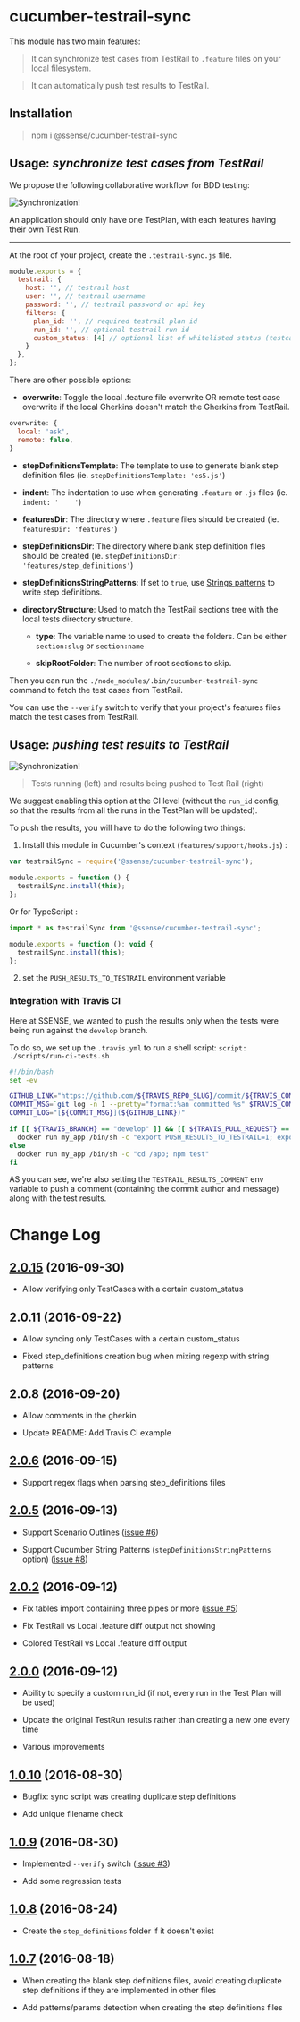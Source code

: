 # cucumber-testrail-sync

This module has two main features:

> It can synchronize test cases from TestRail to `.feature` files on your local filesystem.

> It can automatically push test results to TestRail.

## Installation

> npm i @ssense/cucumber-testrail-sync

## Usage: *synchronize test cases from TestRail*

We propose the following collaborative workflow for BDD testing:

![Synchronization!](https://github.com/Groupe-Atallah/node-cucumber-testrail-sync/raw/master/images/sync-flow.png)

An application should only have one TestPlan, with each features having their own Test Run.

------------

At the root of your project, create the `.testrail-sync.js` file.

```js
module.exports = {
  testrail: {
    host: '', // testrail host
    user: '', // testrail username
    password: '', // testrail password or api key
    filters: {
      plan_id: '', // required testrail plan id
      run_id: '', // optional testrail run id
      custom_status: [4] // optional list of whitelisted status (testcases that don't have 1 of thoses statuses won't be synced)
    }
  },
};
```

There are other possible options:

  * __overwrite__: Toggle the local .feature file overwrite OR remote test case overwrite if the local Gherkins doesn't match the Gherkins from TestRail.

  ```js
  overwrite: {
    local: 'ask',
    remote: false,
  }
  ```

  * __stepDefinitionsTemplate__:  The template to use to generate blank step definition files (ie. `stepDefinitionsTemplate: 'es5.js'`)

  * __indent__: The indentation to use when generating `.feature` or `.js` files (ie. `indent: '    '`)

  * __featuresDir__: The directory where `.feature` files should be created (ie. `featuresDir: 'features'`)

  * __stepDefinitionsDir__: The directory where blank step definition files should be created  (ie. `stepDefinitionsDir: 'features/step_definitions'`)

  * __stepDefinitionsStringPatterns__: If set to `true`, use [Strings patterns](https://github.com/cucumber/cucumber-js/blob/master/docs/support_files/string_patterns.md) to write step definitions.

  * __directoryStructure__: Used to match the TestRail sections tree with the local tests directory structure.

    * __type__: The variable name to used to create the folders. Can be either `section:slug` or `section:name`

    * __skipRootFolder__: The number of root sections to skip.

Then you can run the `./node_modules/.bin/cucumber-testrail-sync` command to fetch the test cases from TestRail.

You can use the `--verify` switch to verify that your project's features files match the test cases from TestRail.

## Usage: *pushing test results to TestRail*

![Synchronization!](https://github.com/Groupe-Atallah/node-cucumber-testrail-sync/raw/master/images/push-results.jpg)

> Tests running (left) and results being pushed to Test Rail (right)

We suggest enabling this option at the CI level (without the `run_id` config, so that the results from all the runs in the TestPlan will be updated).

To push the results, you will have to do the following two things:

1. Install this module in Cucumber's context (`features/support/hooks.js`) :

```js
var testrailSync = require('@ssense/cucumber-testrail-sync');

module.exports = function () {
  testrailSync.install(this);
};
```

Or for TypeScript :

```js
import * as testrailSync from '@ssense/cucumber-testrail-sync';

module.exports = function (): void {
  testrailSync.install(this);
};
```

2. set the `PUSH_RESULTS_TO_TESTRAIL` environment variable

### Integration with Travis CI

Here at SSENSE, we wanted to push the results only when the tests were being run against the `develop` branch.

To do so, we set up the `.travis.yml` to run a shell script: `script: ./scripts/run-ci-tests.sh`

```bash
#!/bin/bash
set -ev

GITHUB_LINK="https://github.com/${TRAVIS_REPO_SLUG}/commit/${TRAVIS_COMMIT}"
COMMIT_MSG=`git log -n 1 --pretty="format:%an committed %s" $TRAVIS_COMMIT`
COMMIT_LOG="[${COMMIT_MSG}](${GITHUB_LINK})"

if [[ ${TRAVIS_BRANCH} == "develop" ]] && [[ ${TRAVIS_PULL_REQUEST} == "false" ]]; then
  docker run my_app /bin/sh -c "export PUSH_RESULTS_TO_TESTRAIL=1; export TESTRAIL_RESULTS_COMMENT=\"$COMMIT_LOG\"; cd /app; npm test"
else
  docker run my_app /bin/sh -c "cd /app; npm test"
fi
```

AS you can see, we're also setting the `TESTRAIL_RESULTS_COMMENT` env variable to push a comment (containing the commit author and message) along with the test results.

# Change Log

## [2.0.15](https://github.com/Groupe-Atallah/node-cucumber-testrail-sync/tree/v2.0.15) (2016-09-30)

- Allow verifying only TestCases with a certain custom_status

## 2.0.11 (2016-09-22)

- Allow syncing only TestCases with a certain custom_status

- Fixed step_definitions creation bug when mixing regexp with string patterns

## 2.0.8 (2016-09-20)

- Allow comments in the gherkin

- Update README: Add Travis CI example

## [2.0.6](https://github.com/Groupe-Atallah/node-cucumber-testrail-sync/tree/v2.0.6) (2016-09-15)

- Support regex flags when parsing step_definitions files

## [2.0.5](https://github.com/Groupe-Atallah/node-cucumber-testrail-sync/tree/v2.0.5) (2016-09-13)

- Support Scenario Outlines ([issue #6](https://github.com/Groupe-Atallah/node-cucumber-testrail-sync/issues/6))

- Support Cucumber String Patterns (`stepDefinitionsStringPatterns` option) ([issue #8](https://github.com/Groupe-Atallah/node-cucumber-testrail-sync/issues/8))

## [2.0.2](https://github.com/Groupe-Atallah/node-cucumber-testrail-sync/tree/v2.0.2) (2016-09-12)

- Fix tables import containing three pipes or more ([issue #5](https://github.com/Groupe-Atallah/node-cucumber-testrail-sync/issues/5))

- Fix TestRail vs Local .feature diff output not showing

- Colored TestRail vs Local .feature diff output

## [2.0.0](https://github.com/Groupe-Atallah/node-cucumber-testrail-sync/tree/v2.0.0) (2016-09-12)

- Ability to specify a custom run_id (if not, every run in the Test Plan will be used)

- Update the original TestRun results rather than creating a new one every time

- Various improvements

## [1.0.10](https://github.com/Groupe-Atallah/node-cucumber-testrail-sync/tree/v1.0.10) (2016-08-30)

- Bugfix: sync script was creating duplicate step definitions

- Add unique filename check

## [1.0.9](https://github.com/Groupe-Atallah/node-cucumber-testrail-sync/tree/v1.0.9) (2016-08-30)

- Implemented `--verify` switch ([issue #3](https://github.com/Groupe-Atallah/node-cucumber-testrail-sync/issues/3))

- Add some regression tests

## [1.0.8](https://github.com/Groupe-Atallah/node-cucumber-testrail-sync/tree/v1.0.8) (2016-08-24)

- Create the `step_definitions` folder if it doesn't exist

## [1.0.7](https://github.com/Groupe-Atallah/node-cucumber-testrail-sync/tree/1.0.7) (2016-08-18)

- When creating the blank step definitions files, avoid creating duplicate step definitions if they are implemented in other files

- Add patterns/params detection when creating the step definitions files
